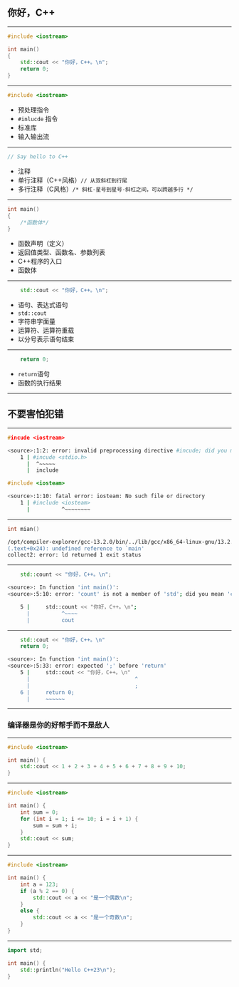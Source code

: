 ## 你好，C++

***

```cpp
#include <iostream>

int main()
{
    std::cout << "你好，C++。\n";
    return 0;
}
```

***

```cpp
#include <iostream>
```
- 预处理指令
- `#inlucde` 指令
- 标准库
- 输入输出流
***
```cpp
// Say hello to C++
```
- 注释
- 单行注释（C++风格）`// 从双斜杠到行尾`
- 多行注释（C风格）`/* 斜杠-星号到星号-斜杠之间，可以跨越多行 */`
***

```cpp
int main()
{
    /*函数体*/
}
```

- 函数声明（定义）
- 返回值类型、函数名、参数列表
- C++程序的入口
- 函数体
***

```cpp
    std::cout << "你好，C++。\n";
```

- 语句、表达式语句
- `std::cout`
- 字符串字面量
- 运算符、运算符重载
- 以分号表示语句结束

***

```cpp
    return 0;
```
- `return`语句
- 函数的执行结果

***
## 不要害怕犯错

***

```cpp
#incude <iostream>
```

```bash
<source>:1:2: error: invalid preprocessing directive #incude; did you mean #include?
    1 | #incude <stdio.h>
      |  ^~~~~~
      |  include
```

```cpp
#include <iosteam>
```

```bash
<source>:1:10: fatal error: iosteam: No such file or directory
    1 | #include <iosteam>
      |          ^~~~~~~~~
```
***
```cpp
int mian()
```

```bash
/opt/compiler-explorer/gcc-13.2.0/bin/../lib/gcc/x86_64-linux-gnu/13.2.0/../../../../x86_64-linux-gnu/bin/ld: /lib/x86_64-linux-gnu/crt1.o: in function `_start':
(.text+0x24): undefined reference to `main'
collect2: error: ld returned 1 exit status
```
***
```cpp
    std::count << "你好，C++。\n";
```

```bash
<source>: In function 'int main()':
<source>:5:10: error: 'count' is not a member of 'std'; did you mean 'cout'?

    5 |     std::count << "你好，C++。\n";
      |          ^~~~~
      |          cout
```
***
```cpp
    std::cout << "你好，C++。\n"
    return 0;
```

```bash
<source>: In function 'int main()':
<source>:5:33: error: expected ';' before 'return'
    5 |     std::cout << "你好，C++。\n"
      |                                 ^
      |                                 ;
    6 |     return 0;
      |     ~~~~~~
```
***
### 编译器是你的好帮手而不是敌人

***
```cpp
#include <iostream>

int main() {
    std::cout << 1 + 2 + 3 + 4 + 5 + 6 + 7 + 8 + 9 + 10;
}
```

***

```cpp
#include <iostream>

int main() {
    int sum = 0;
    for (int i = 1; i <= 10; i = i + 1) {
        sum = sum + i;
    }
    std::cout << sum;
}
```
***
```cpp
#include <iostream>

int main() {
    int a = 123;
    if (a % 2 == 0) {
        std::cout << a << "是一个偶数\n";
    }
    else {
        std::cout << a << "是一个奇数\n";
    }
}
```
***
```cpp
import std;

int main() {
    std::println("Hello C++23\n");
}
```
